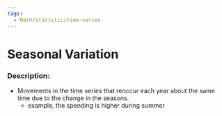 ```yaml
---
tags:
  - Math/statistic/time-series
---
```

# Seasonal Variation
### Description:
- Movements in the time series that reoccur each year about the same time due to the change in the seasons.
	- example, the spending is higher during summer